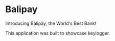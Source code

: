 # Balipay

Introducing Balipay, the World's Best Bank!

This application was built to showcase keylogger.
